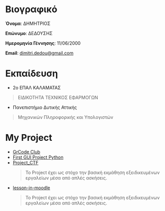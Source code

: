 # Βιογραφικό

**Όνομα**: ΔΗΜΗΤΡΙΟΣ

**Επώνυμο**: ΔΕΔΟΥΣΗΣ

**Ημερομηνία Γέννησης**: 11/06/2000

**Email**: dimitri.dedou@gmail.com

# Εκπαίδευση

- 2ο ΕΠΑΛ ΚΑΛΑΜΑΤΑΣ
> ΕΙΔΙΚΟΤΗΤΑ ΤΕΧΝΙΚΟΣ ΕΦΑΡΜΟΓΩΝ
- Πανεπιστήμιο Δυτικής Αττικής
> Μηχανικών Πληροφορικής και Υπολογιστών

# **My Project**
- [GrCode Club](https://grcodeclub.gr/)
- [First GUI Project Python](https://github.com/Dimitris-Dedousis/first-GUI-Project-Python)
- [Project_CTF](https://github.com/Dimitris-Dedousis/Project_CTF)
  > Το Project έχει ως στόχο την βασική εκμάθηση εξειδικευμένων εργαλείων μέσα από απλές ασκήσεις. 
- [ lesson-in-moodle](https://github.com/Dimitris-Dedousis/lesson-in-moodle)
   > Το Project έχει ως στόχο την βασική εκμάθηση εξειδικευμένων εργαλείων μέσα από απλές ασκήσεις. 
